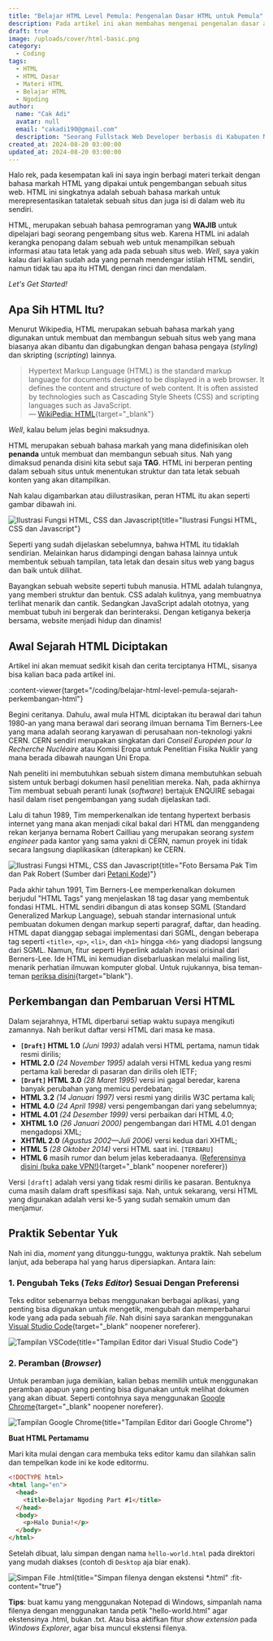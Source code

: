 ```yaml
---
title: "Belajar HTML Level Pemula: Pengenalan Dasar HTML untuk Pemula"
description: Pada artikel ini akan membahas mengenai pengenalan dasar apa itu HTML dan juga penggunaannya, serta dibahas juga mengenai cara membuat sebuah halamannya.
draft: true
image: /uploads/cover/html-basic.png
category:
  - Coding
tags:
  - HTML
  - HTML Dasar
  - Materi HTML
  - Belajar HTML
  - Ngoding
author:
  name: "Cak Adi"
  avatar: null
  email: "cakadi190@gmail.com"
  description: "Seorang Fullstack Web Developer berbasis di Kabupaten Ngawi, dengan passion mendalam dalam desain dan teknologi. Kini, ia juga tengah mengeksplorasi ketertarikannya yang baru terhadap geografi, memperluas cakrawalanya dalam dunia yang penuh inspirasi dan inovasi."
created_at: 2024-08-20 03:00:00
updated_at: 2024-08-20 03:00:00
---
```


Halo rek, pada kesempatan kali ini saya ingin berbagi materi terkait dengan bahasa markah HTML yang dipakai untuk pengembangan sebuah situs web. HTML ini singkatnya adalah sebuah bahasa markah untuk merepresentasikan tataletak sebuah situs dan juga isi di dalam web itu sendiri.

HTML, merupakan sebuah bahasa pemrograman yang **WAJIB** untuk dipelajari bagi seorang pengembang situs web. Karena HTML ini adalah kerangka penopang dalam sebuah web untuk menampilkan sebuah informasi atau tata letak yang ada pada sebuah situs web. _Well_, saya yakin kalau dari kalian sudah ada yang pernah mendengar istilah HTML sendiri, namun tidak tau apa itu HTML dengan rinci dan mendalam.

_Let's Get Started!_

## Apa Sih HTML Itu?

Menurut Wikipedia, HTML merupakan sebuah bahasa markah yang digunakan untuk membuat dan membangun sebuah situs web yang mana biasanya akan dibantu dan digabungkan dengan bahasa pengaya (_styling_) dan skripting (_scripting_) lainnya.

> Hypertext Markup Language (HTML) is the standard markup language for documents designed to be displayed in a web browser. It defines the content and structure of web content. It is often assisted by technologies such as Cascading Style Sheets (CSS) and scripting languages such as JavaScript.\
> — [WikiPedia: HTML](https://en.wikipedia.org/wiki/HTML){target="\_blank"}

_Well_, kalau belum jelas begini maksudnya.

HTML merupakan sebuah bahasa markah yang mana didefinisikan oleh **penanda** untuk membuat dan membangun sebuah situs. Nah yang dimaksud penanda disini kita sebut saja **TAG**. HTML ini berperan penting dalam sebuah situs untuk menentukan struktur dan tata letak sebuah konten yang akan ditampilkan.

Nah kalau digambarkan atau diilustrasikan, peran HTML itu akan seperti gambar dibawah ini.

![Ilustrasi Fungsi HTML, CSS dan Javascript](/uploads/content/basic-html-preambule/ilustrasi-fungsi-html-css-js.png){title="Ilustrasi Fungsi HTML, CSS dan Javascript"}

Seperti yang sudah dijelaskan sebelumnya, bahwa HTML itu tidaklah sendirian. Melainkan harus didampingi dengan bahasa lainnya untuk membentuk sebuah tampilan, tata letak dan desain situs web yang bagus dan baik untuk dilihat.

Bayangkan sebuah website seperti tubuh manusia. HTML adalah tulangnya, yang memberi struktur dan bentuk. CSS adalah kulitnya, yang membuatnya terlihat menarik dan cantik. Sedangkan JavaScript adalah ototnya, yang membuat tubuh ini bergerak dan berinteraksi. Dengan ketiganya bekerja bersama, website menjadi hidup dan dinamis!

## Awal Sejarah HTML Diciptakan

Artikel ini akan memuat sedikit kisah dan cerita terciptanya HTML, sisanya bisa kalian baca pada artikel ini.

:content-viewer{target="/coding/belajar-html-level-pemula-sejarah-perkembangan-html"}

Begini ceritanya. Dahulu, awal mula HTML diciptakan itu berawal dari tahun 1980-an yang mana berawal dari seorang ilmuan bernama Tim Berners-Lee yang mana adalah seorang karyawan di perusahaan non-teknologi yakni CERN. CERN sendiri merupakan singkatan dari _Conseil Européen pour la Recherche Nucléaire_ atau Komisi Eropa untuk Penelitian Fisika Nuklir yang mana berada dibawah naungan Uni Eropa.

Nah peneliti ini membutuhkan sebuah sistem dimana membutuhkan sebuah sistem untuk berbagi dokumen hasil penelitian mereka. Nah, pada akhirnya Tim membuat sebuah peranti lunak (_software_) bertajuk ENQUIRE sebagai hasil dalam riset pengembangan yang sudah dijelaskan tadi.

Lalu di tahun 1989, Tim memperkenalkan ide tentang hypertext berbasis internet yang mana akan menjadi cikal bakal dari HTML dan menggandeng rekan kerjanya bernama Robert Cailliau yang merupakan seorang _system engineer_ pada kantor yang sama yakni di CERN, namun proyek ini tidak secara langsung diaplikasikan (diterapkan) ke CERN.

![Ilustrasi Fungsi HTML, CSS dan Javascript](/uploads/content/basic-html-preambule/tim-robert.jpg){title="Foto Bersama Pak Tim dan Pak Robert (Sumber dari <a href='https://www.petanikode.com/html-dasar/' noopener noreferer target='_blank'>Petani Kode</a>)"}

Pada akhir tahun 1991, Tim Berners-Lee memperkenalkan dokumen berjudul "HTML Tags" yang menjelaskan 18 tag dasar yang membentuk fondasi HTML. HTML sendiri dibangun di atas konsep SGML (Standard Generalized Markup Language), sebuah standar internasional untuk pembuatan dokumen dengan markup seperti paragraf, daftar, dan heading. HTML dapat dianggap sebagai implementasi dari SGML, dengan beberapa tag seperti `<title>`, `<p>`, `<li>`, dan `<h1>` hingga `<h6>` yang diadopsi langsung dari SGML. Namun, fitur seperti Hyperlink adalah inovasi orisinal dari Berners-Lee. Ide HTML ini kemudian disebarluaskan melalui mailing list, menarik perhatian ilmuwan komputer global. Untuk rujukannya, bisa teman-teman [periksa disini](https://info.cern.ch/hypertext/WWW/MarkUp/Tags.html){target="blank"}.

## Perkembangan dan Pembaruan Versi HTML

Dalam sejarahnya, HTML diperbarui setiap waktu supaya mengikuti zamannya. Nah berikut daftar versi HTML dari masa ke masa.

- **`[Draft]` HTML 1.0** _(Juni 1993)_ adalah versi HTML pertama, namun tidak resmi dirilis;
- **HTML 2.0** _(24 November 1995)_ adalah versi HTML kedua yang resmi pertama kali beredar di pasaran dan dirilis oleh IETF;
- **`[Draft]` HTML 3.0** _(28 Maret 1995)_ versi ini gagal beredar, karena banyak perubahan yang memicu perdebatan;
- **HTML 3.2** _(14 Januari 1997)_ versi resmi yang dirilis W3C pertama kali;
- **HTML 4.0** _(24 April 1998)_ versi pengembangan dari yang sebelumnya;
- **HTML 4.01** _(24 Desember 1999)_ versi perbaikan dari HTML 4.0;
- **XHTML 1.0** _(26 Januari 2000)_ pengembangan dari HTML 4.01 dengan mengadopsi XML;
- **XHTML 2.0** _(Agustus 2002—Juli 2006)_ versi kedua dari XHTML;
- **HTML 5** _(28 Oktober 2014)_ versi HTML saat ini. `[TERBARU]`
- **HTML 6** masih rumor dan belum jelas keberadaanya. ([Referensinya disini (buka pake VPN!)](https://www.reddit.com/r/HTML/comments/hx36dp/when_will_html6_come_out/){target="\_blank" noopener noreferer})

Versi `[draft]` adalah versi yang tidak resmi dirilis ke pasaran. Bentuknya cuma masih dalam draft spesifikasi saja. Nah, untuk sekarang, versi HTML yang digunakan adalah versi ke-5 yang sudah semakin umum dan menjamur.

## Praktik Sebentar Yuk

Nah ini dia, _moment_ yang ditunggu-tunggu, waktunya praktik. Nah sebelum lanjut, ada beberapa hal yang harus dipersiapkan. Antara lain:

### 1. Pengubah Teks (_Teks Editor_) Sesuai Dengan Preferensi

Teks editor sebenarnya bebas menggunakan berbagai aplikasi, yang penting bisa digunakan untuk mengetik, mengubah dan memperbaharui kode yang ada pada sebuah _file_. Nah disini saya sarankan menggunakan [Visual Studio Code](https://code.visualstudio.com/download){target="\_blank" noopener noreferer}.

![Tampilan VSCode](/uploads/content/basic-html-preambule/vscode-screenshot.png){title="Tampilan Editor dari Visual Studio Code"}

### 2. Peramban (_Browser_)

Untuk peramban juga demikian, kalian bebas memilih untuk menggunakan peramban apapun yang penting bisa digunakan untuk melihat dokumen yang akan dibuat. Seperti contohnya saya menggunakan [Google Chrome](https://www.google.com/chrome){target="\_blank" noopener noreferer}.

![Tampilan Google Chrome](/uploads/content/basic-html-preambule/browser-screenshot.png){title="Tampilan Editor dari Google Chrome"}

**Buat HTML Pertamamu**

Mari kita mulai dengan cara membuka teks editor kamu dan silahkan salin dan tempelkan kode ini ke kode editormu.

```html [hello-world.html]
<!DOCTYPE html>
<html lang="en">
  <head>
    <title>Belajar Ngoding Part #1</title>
  </head>
  <body>
    <p>Halo Dunia!</p>
  </body>
</html>
```

Setelah dibuat, lalu simpan dengan nama `hello-world.html` pada direktori yang mudah diakses (contoh di `Desktop` aja biar enak).

![Simpan File .html](/uploads/content/basic-html-preambule/save-file.png){title="Simpan filenya dengan ekstensi *.html" :fit-content="true"}

**Tips**: buat kamu yang menggunakan Notepad di Windows, simpanlah nama filenya dengan menggunakan tanda petik "hello-world.html" agar ekstensinya .html, bukan .txt. Atau bisa aktifkan fitur *show extension* pada *Windows Explorer*, agar bisa muncul ekstensi filenya.